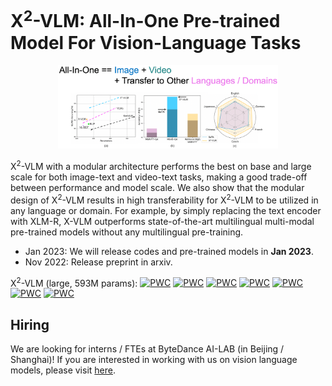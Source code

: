 # X<sup>2</sup>-VLM: All-In-One Pre-trained Model For Vision-Language Tasks

<div align="center">
  <img width="70%" src="x2vlm_github.png">
</div>

X<sup>2</sup>-VLM with a modular architecture performs the best on base and large scale for both image-text and video-text tasks, making a good trade-off between performance and model scale. We also show that the modular design of X<sup>2</sup>-VLM results in high transferability for X<sup>2</sup>-VLM to be utilized in any language or domain. For example, by simply replacing the text encoder with XLM-R, X-VLM outperforms state-of-the-art multilingual multi-modal pre-trained models without any multilingual pre-training. 


- Jan 2023: We will release codes and pre-trained models in **Jan 2023**. 
- Nov 2022: Release preprint in arxiv. 


X<sup>2</sup>-VLM (large, 593M params): 
[![PWC](https://img.shields.io/endpoint.svg?url=https://paperswithcode.com/badge/x-2-vlm-all-in-one-pre-trained-model-for/cross-modal-retrieval-on-flickr30k)](https://paperswithcode.com/sota/cross-modal-retrieval-on-flickr30k?p=x-2-vlm-all-in-one-pre-trained-model-for)
[![PWC](https://img.shields.io/endpoint.svg?url=https://paperswithcode.com/badge/x-2-vlm-all-in-one-pre-trained-model-for/cross-modal-retrieval-on-coco-2014)](https://paperswithcode.com/sota/cross-modal-retrieval-on-coco-2014?p=x-2-vlm-all-in-one-pre-trained-model-for)
[![PWC](https://img.shields.io/endpoint.svg?url=https://paperswithcode.com/badge/x-2-vlm-all-in-one-pre-trained-model-for/visual-grounding-on-refcoco-testa)](https://paperswithcode.com/sota/visual-grounding-on-refcoco-testa?p=x-2-vlm-all-in-one-pre-trained-model-for)
[![PWC](https://img.shields.io/endpoint.svg?url=https://paperswithcode.com/badge/x-2-vlm-all-in-one-pre-trained-model-for/visual-reasoning-on-nlvr2-test)](https://paperswithcode.com/sota/visual-reasoning-on-nlvr2-test?p=x-2-vlm-all-in-one-pre-trained-model-for)
[![PWC](https://img.shields.io/endpoint.svg?url=https://paperswithcode.com/badge/x-2-vlm-all-in-one-pre-trained-model-for/visual-question-answering-on-vqa-v2-test-std)](https://paperswithcode.com/sota/visual-question-answering-on-vqa-v2-test-std?p=x-2-vlm-all-in-one-pre-trained-model-for)
[![PWC](https://img.shields.io/endpoint.svg?url=https://paperswithcode.com/badge/x-2-vlm-all-in-one-pre-trained-model-for/visual-question-answering-on-msvd-qa-1)](https://paperswithcode.com/sota/visual-question-answering-on-msvd-qa-1?p=x-2-vlm-all-in-one-pre-trained-model-for)
[![PWC](https://img.shields.io/endpoint.svg?url=https://paperswithcode.com/badge/x-2-vlm-all-in-one-pre-trained-model-for/visual-question-answering-on-msrvtt-qa-1)](https://paperswithcode.com/sota/visual-question-answering-on-msrvtt-qa-1?p=x-2-vlm-all-in-one-pre-trained-model-for)


## Hiring
We are looking for interns / FTEs at ByteDance AI-LAB (in Beijing / Shanghai)! If you are interested in working with us on vision language models, please visit [here](https://job.toutiao.com/s/r9Ldf48).

